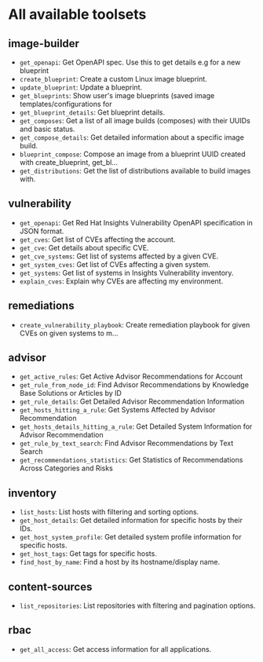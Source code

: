 # All available toolsets

## image-builder
- `get_openapi`: Get OpenAPI spec. Use this to get details e.g for a new blueprint
- `create_blueprint`: Create a custom Linux image blueprint.
- `update_blueprint`: Update a blueprint.
- `get_blueprints`: Show user's image blueprints (saved image templates/configurations for
- `get_blueprint_details`: Get blueprint details.
- `get_composes`: Get a list of all image builds (composes) with their UUIDs and basic status.
- `get_compose_details`: Get detailed information about a specific image build.
- `blueprint_compose`: Compose an image from a blueprint UUID created with create_blueprint, get_bl…
- `get_distributions`: Get the list of distributions available to build images with.

## vulnerability
- `get_openapi`: Get Red Hat Insights Vulnerability OpenAPI specification in JSON format.
- `get_cves`: Get list of CVEs affecting the account.
- `get_cve`: Get details about specific CVE.
- `get_cve_systems`: Get list of systems affected by a given CVE.
- `get_system_cves`: Get list of CVEs affecting a given system.
- `get_systems`: Get list of systems in Insights Vulnerability inventory.
- `explain_cves`: Explain why CVEs are affecting my environment.

## remediations
- `create_vulnerability_playbook`: Create remediation playbook for given CVEs on given systems to m…

## advisor
- `get_active_rules`: Get Active Advisor Recommendations for Account
- `get_rule_from_node_id`: Find Advisor Recommendations by Knowledge Base Solutions or Articles by ID
- `get_rule_details`: Get Detailed Advisor Recommendation Information
- `get_hosts_hitting_a_rule`: Get Systems Affected by Advisor Recommendation
- `get_hosts_details_hitting_a_rule`: Get Detailed System Information for Advisor Recommendation
- `get_rule_by_text_search`: Find Advisor Recommendations by Text Search
- `get_recommendations_statistics`: Get Statistics of Recommendations Across Categories and Risks

## inventory
- `list_hosts`: List hosts with filtering and sorting options.
- `get_host_details`: Get detailed information for specific hosts by their IDs.
- `get_host_system_profile`: Get detailed system profile information for specific hosts.
- `get_host_tags`: Get tags for specific hosts.
- `find_host_by_name`: Find a host by its hostname/display name.

## content-sources
- `list_repositories`: List repositories with filtering and pagination options.

## rbac
- `get_all_access`: Get access information for all applications.
